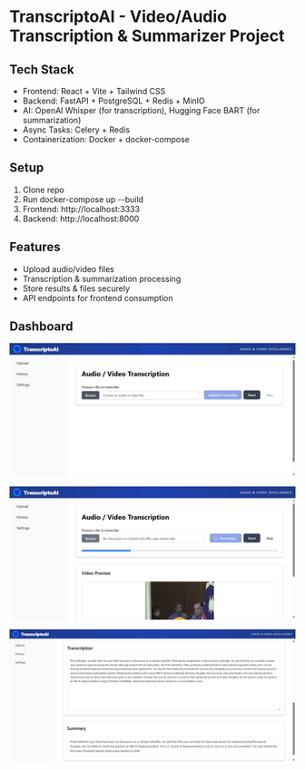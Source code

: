 ﻿# TranscriptoAI - Video/Audio Transcription & Summarizer Project

## Tech Stack
- Frontend: React + Vite + Tailwind CSS
- Backend: FastAPI + PostgreSQL + Redis + MinIO
- AI: OpenAI Whisper (for transcription), Hugging Face BART (for summarization)
- Async Tasks: Celery + Redis
- Containerization: Docker + docker-compose

## Setup
1. Clone repo  
2. Run docker-compose up --build  
3. Frontend: http://localhost:3333  
4. Backend: http://localhost:8000  

## Features
- Upload audio/video files
- Transcription & summarization processing
- Store results & files securely
- API endpoints for frontend consumption

## Dashboard
![Dashboard Overview](Images/TranscriptoAI%201.jpeg)

![Upload UI](Images/TranscriptoAI%202.jpeg)

![Summary View](Images/TranscriptoAI%203.jpeg)
